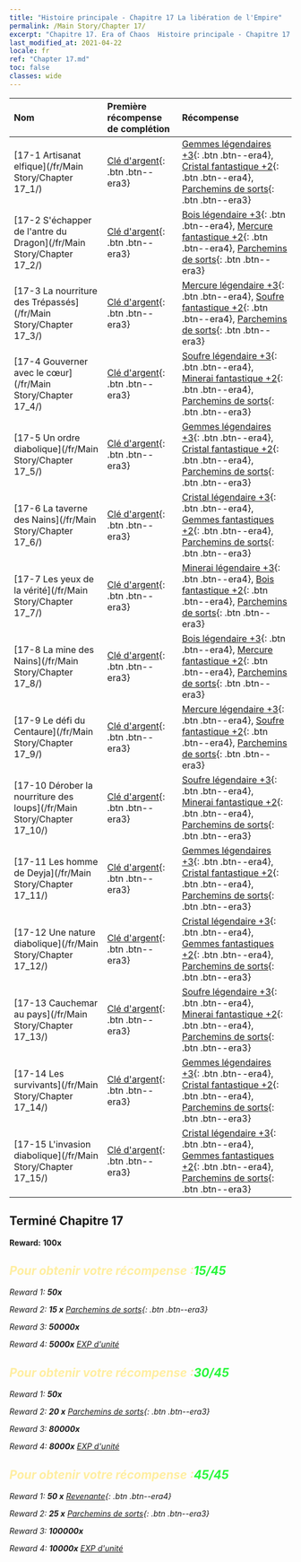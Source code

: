 ```yaml
---
title: "Histoire principale - Chapitre 17 La libération de l'Empire"
permalink: /Main Story/Chapter 17/
excerpt: "Chapitre 17. Era of Chaos  Histoire principale - Chapitre 17. La libération de l'Empire"
last_modified_at: 2021-04-22
locale: fr
ref: "Chapter 17.md"
toc: false
classes: wide
---
```


  | Nom |  Première récompense de complétion | Récompense |
  |:------------|:------------|:------------| 
  | [17-1 Artisanat elfique](/fr/Main Story/Chapter 17_1/) | [Clé d'argent](/ItemsFR/con_693/){: .btn .btn--era3} | [Gemmes légendaires +3](/ItemsFR/mat_58/){: .btn .btn--era4}, [Cristal fantastique +2](/ItemsFR/mat_52/){: .btn .btn--era4}, [Parchemins de sorts](/ItemsFR/con_694/){: .btn .btn--era3} |
  | [17-2 S'échapper de l'antre du Dragon](/fr/Main Story/Chapter 17_2/) | [Clé d'argent](/ItemsFR/con_693/){: .btn .btn--era3} | [Bois légendaire +3](/ItemsFR/mat_55/){: .btn .btn--era4}, [Mercure fantastique +2](/ItemsFR/mat_49/){: .btn .btn--era4}, [Parchemins de sorts](/ItemsFR/con_694/){: .btn .btn--era3} |
  | [17-3 La nourriture des Trépassés](/fr/Main Story/Chapter 17_3/) | [Clé d'argent](/ItemsFR/con_693/){: .btn .btn--era3} | [Mercure légendaire +3](/ItemsFR/mat_56/){: .btn .btn--era4}, [Soufre fantastique +2](/ItemsFR/mat_50/){: .btn .btn--era4}, [Parchemins de sorts](/ItemsFR/con_694/){: .btn .btn--era3} |
  | [17-4 Gouverner avec le cœur](/fr/Main Story/Chapter 17_4/) | [Clé d'argent](/ItemsFR/con_693/){: .btn .btn--era3} | [Soufre légendaire +3](/ItemsFR/mat_57/){: .btn .btn--era4}, [Minerai fantastique +2](/ItemsFR/mat_47/){: .btn .btn--era4}, [Parchemins de sorts](/ItemsFR/con_694/){: .btn .btn--era3} |
  | [17-5 Un ordre diabolique](/fr/Main Story/Chapter 17_5/) | [Clé d'argent](/ItemsFR/con_693/){: .btn .btn--era3} | [Gemmes légendaires +3](/ItemsFR/mat_58/){: .btn .btn--era4}, [Cristal fantastique +2](/ItemsFR/mat_52/){: .btn .btn--era4}, [Parchemins de sorts](/ItemsFR/con_694/){: .btn .btn--era3} |
  | [17-6 La taverne des Nains](/fr/Main Story/Chapter 17_6/) | [Clé d'argent](/ItemsFR/con_693/){: .btn .btn--era3} | [Cristal légendaire +3](/ItemsFR/mat_59/){: .btn .btn--era4}, [Gemmes fantastiques +2](/ItemsFR/mat_51/){: .btn .btn--era4}, [Parchemins de sorts](/ItemsFR/con_694/){: .btn .btn--era3} |
  | [17-7 Les yeux de la vérité](/fr/Main Story/Chapter 17_7/) | [Clé d'argent](/ItemsFR/con_693/){: .btn .btn--era3} | [Minerai légendaire +3](/ItemsFR/mat_54/){: .btn .btn--era4}, [Bois fantastique +2](/ItemsFR/mat_48/){: .btn .btn--era4}, [Parchemins de sorts](/ItemsFR/con_694/){: .btn .btn--era3} |
  | [17-8 La mine des Nains](/fr/Main Story/Chapter 17_8/) | [Clé d'argent](/ItemsFR/con_693/){: .btn .btn--era3} | [Bois légendaire +3](/ItemsFR/mat_55/){: .btn .btn--era4}, [Mercure fantastique +2](/ItemsFR/mat_49/){: .btn .btn--era4}, [Parchemins de sorts](/ItemsFR/con_694/){: .btn .btn--era3} |
  | [17-9 Le défi du Centaure](/fr/Main Story/Chapter 17_9/) | [Clé d'argent](/ItemsFR/con_693/){: .btn .btn--era3} | [Mercure légendaire +3](/ItemsFR/mat_56/){: .btn .btn--era4}, [Soufre fantastique +2](/ItemsFR/mat_50/){: .btn .btn--era4}, [Parchemins de sorts](/ItemsFR/con_694/){: .btn .btn--era3} |
  | [17-10 Dérober la nourriture des loups](/fr/Main Story/Chapter 17_10/) | [Clé d'argent](/ItemsFR/con_693/){: .btn .btn--era3} | [Soufre légendaire +3](/ItemsFR/mat_57/){: .btn .btn--era4}, [Minerai fantastique +2](/ItemsFR/mat_47/){: .btn .btn--era4}, [Parchemins de sorts](/ItemsFR/con_694/){: .btn .btn--era3} |
  | [17-11 Les homme de Deyja](/fr/Main Story/Chapter 17_11/) | [Clé d'argent](/ItemsFR/con_693/){: .btn .btn--era3} | [Gemmes légendaires +3](/ItemsFR/mat_58/){: .btn .btn--era4}, [Cristal fantastique +2](/ItemsFR/mat_52/){: .btn .btn--era4}, [Parchemins de sorts](/ItemsFR/con_694/){: .btn .btn--era3} |
  | [17-12 Une nature diabolique](/fr/Main Story/Chapter 17_12/) | [Clé d'argent](/ItemsFR/con_693/){: .btn .btn--era3} | [Cristal légendaire +3](/ItemsFR/mat_59/){: .btn .btn--era4}, [Gemmes fantastiques +2](/ItemsFR/mat_51/){: .btn .btn--era4}, [Parchemins de sorts](/ItemsFR/con_694/){: .btn .btn--era3} |
  | [17-13 Cauchemar au pays](/fr/Main Story/Chapter 17_13/) | [Clé d'argent](/ItemsFR/con_693/){: .btn .btn--era3} | [Soufre légendaire +3](/ItemsFR/mat_57/){: .btn .btn--era4}, [Minerai fantastique +2](/ItemsFR/mat_47/){: .btn .btn--era4}, [Parchemins de sorts](/ItemsFR/con_694/){: .btn .btn--era3} |
  | [17-14 Les survivants](/fr/Main Story/Chapter 17_14/) | [Clé d'argent](/ItemsFR/con_693/){: .btn .btn--era3} | [Gemmes légendaires +3](/ItemsFR/mat_58/){: .btn .btn--era4}, [Cristal fantastique +2](/ItemsFR/mat_52/){: .btn .btn--era4}, [Parchemins de sorts](/ItemsFR/con_694/){: .btn .btn--era3} |
  | [17-15 L'invasion diabolique](/fr/Main Story/Chapter 17_15/) | [Clé d'argent](/ItemsFR/con_693/){: .btn .btn--era3} | [Cristal légendaire +3](/ItemsFR/mat_59/){: .btn .btn--era4}, [Gemmes fantastiques +2](/ItemsFR/mat_51/){: .btn .btn--era4}, [Parchemins de sorts](/ItemsFR/con_694/){: .btn .btn--era3} |


## Terminé Chapitre 17

 **Reward:**  **100x** <i class="fas fa-gem"/>



## <span style="color: #ffeea0">Pour obtenir votre récompense :</span><span style="color: #27f73a">15/45</span>

 Reward 1:  **50x** <i class="fas fa-gem"/>

 Reward 2: **15 x** [Parchemins de sorts](/ItemsFR/con_694/){: .btn .btn--era3}

 Reward 3:  **50000x** <i class="fas fa-coins"/>

 Reward 4:  **5000x** [EXP d'unité](/ItemsFR/con_902/)



## <span style="color: #ffeea0">Pour obtenir votre récompense :</span><span style="color: #27f73a">30/45</span>

 Reward 1:  **50x** <i class="fas fa-gem"/>

 Reward 2: **20 x** [Parchemins de sorts](/ItemsFR/con_694/){: .btn .btn--era3}

 Reward 3:  **80000x** <i class="fas fa-coins"/>

 Reward 4:  **8000x** [EXP d'unité](/ItemsFR/con_902/)



## <span style="color: #ffeea0">Pour obtenir votre récompense :</span><span style="color: #27f73a">45/45</span>

 Reward 1: **50 x** [Revenante](/ItemsFR/unt_210/){: .btn .btn--era4}

 Reward 2: **25 x** [Parchemins de sorts](/ItemsFR/con_694/){: .btn .btn--era3}

 Reward 3:  **100000x** <i class="fas fa-coins"/>

 Reward 4:  **10000x** [EXP d'unité](/ItemsFR/con_902/)

